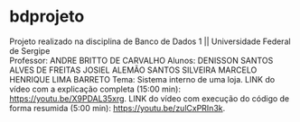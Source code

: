 # bdprojeto
Projeto realizado na disciplina de Banco de Dados 1 || Universidade Federal de Sergipe <br/>
Professor: ANDRE BRITTO DE CARVALHO
Alunos: DENISSON SANTOS ALVES DE FREITAS
        JOSIEL ALEMÃO SANTOS SILVEIRA
        MARCELO HENRIQUE LIMA BARRETO
Tema: Sistema interno de uma loja.
LINK do vídeo com a explicação completa (15:00 min):  https://youtu.be/X9PDAL35xrg.
LINK do vídeo com execução do código de forma resumida (5:00 min): https://youtu.be/zulCxPRIn3k.
